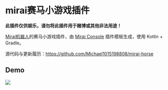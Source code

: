 # mirai赛马小游戏插件

**此插件仅供娱乐，请勿将此插件用于赌博或其他非法用途！**

[Mirai机器人](https://github.com/mamoe/mirai)的赛马小游戏插件，由 [Mirai Console](https://github.com/mamoe/mirai-console) 插件模板生成，使用 Kotlin + Gradle。

源代码与更新履历：https://github.com/Michael1015198808/mirai-horse

## Demo

![](.github/demo.gif)